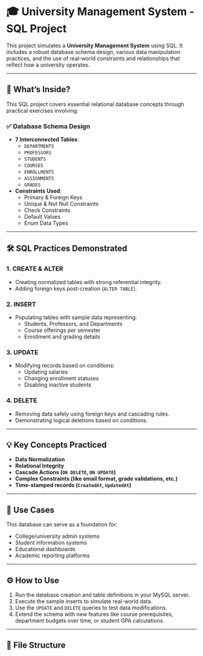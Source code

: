 # 🎓 University Management System - SQL Project

This project simulates a **University Management System** using SQL. It includes a robust database schema design, various data manipulation practices, and the use of real-world constraints and relationships that reflect how a university operates.

---

## 📘 What’s Inside?

This SQL project covers essential relational database concepts through practical exercises involving:

### ✅ Database Schema Design
- **7 Interconnected Tables**:
  - `DEPARTMENTS`
  - `PROFESSORS`
  - `STUDENTS`
  - `COURSES`
  - `ENROLLMENTS`
  - `ASSIGNMENTS`
  - `GRADES`
- **Constraints Used**:
  - Primary & Foreign Keys
  - Unique & Not Null Constraints
  - Check Constraints
  - Default Values
  - Enum Data Types

---

## 🛠️ SQL Practices Demonstrated

### 1. **CREATE & ALTER**
- Creating normalized tables with strong referential integrity.
- Adding foreign keys post-creation (`ALTER TABLE`).

### 2. **INSERT**
- Populating tables with sample data representing:
  - Students, Professors, and Departments
  - Course offerings per semester
  - Enrollment and grading details

### 3. **UPDATE**
- Modifying records based on conditions:
  - Updating salaries
  - Changing enrollment statuses
  - Disabling inactive students

### 4. **DELETE**
- Removing data safely using foreign keys and cascading rules.
- Demonstrating logical deletions based on conditions.

---

## 💡 Key Concepts Practiced

- **Data Normalization**
- **Relational Integrity**
- **Cascade Actions (`ON DELETE`, `ON UPDATE`)**
- **Complex Constraints (like email format, grade validations, etc.)**
- **Time-stamped records (`CreatedAt`, `UpdatedAt`)**

---

## 📂 Use Cases

This database can serve as a foundation for:
- College/university admin systems
- Student information systems
- Educational dashboards
- Academic reporting platforms

---

## ⚙️ How to Use

1. Run the database creation and table definitions in your MySQL server.
2. Execute the sample inserts to simulate real-world data.
3. Use the `UPDATE` and `DELETE` queries to test data modifications.
4. Extend the schema with new features like course prerequisites, department budgets over time, or student GPA calculations.

---

## 📎 File Structure
